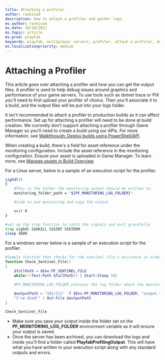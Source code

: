 ```yaml
---
title: Attaching a profiler
author: raakisad
description: How to attach a profiler and gather logs.
ms.author: raakisad
ms.date: 10/18/2021
ms.topic: article
ms.prod: playfab
keywords: playfab, multiplayer servers, profiler, attach a profiler, debugging, game manager 
ms.localizationpriority: medium
---
```


# Attaching a Profiler

This article goes over attaching a profiler and how you can get the output files. A profiler is used to help debug issues around graphics and performance of your game servers. To use tools such as dotnet trace or PIX you'll need to first upload your profiler of choice. Then you'll associate it to a build, and the output files will be put into your logs folder. 

It isn't recommended to attach a profiler to production builds as it can affect performance.
Set up for attaching a profiler will need to be done at build creation. We currently don't support attaching a profiler through Game Manager so you'll need to create a build using our APIs. For more information, see [Walkthrough: Deploy builds using PowerShell/API](deploy-using-powershell-api.md).

When creating a build, there's a field for asset reference under the monitoring configuration. Include the asset reference in the monitoring configuration. Ensure your asset is uploaded in Game Manager. To learn more, see [Manage assets in Build Overview](build-overview.md).


For a Linux server, below is a sample of an execution script for the profiler.
```Bash Script
sighdl()
{
    #This is the folder the monitoring output should be written to.
    monitoring_folder_path = "${PF_MONITORING_LOG_FOLDER}"

    #Code to end monitoring and copy the output 

    exit 0
}

#set up the trap function to catch the signals and exit gracefully
trap sighdl SIGKILL SIGINT SIGTERM
sleep 3600
```

For a windows server below is a sample of an execution script for the profiler.
```PowerShell
#Sample function that checks for the sentinel file's existence in order to end.
function Check_Sentinel_File()
{
    $fullPath = $Env:PF_SENTINEL_FILE
    while(!(Test-Path $fullPath)) { Start-Sleep 10}

    #PF_MONITORING_LOG_FOLDER contains the log folder where the monitoring output should be saved
    
    $outputPath = "{0}/{1}" -f $Env:PF_MONITORING_LOG_FOLDER, "output.txt"
    "I've died!" | Out-File $outputPath 
}

Check_Sentinel_File
```
* Make sure you save your output inside the folder set on the **PF_MONITORING_LOG_FOLDER** environment variable as it will ensure your output is saved. 
* Once the server has been archived, you can download the logs and inside you'll find a folder called **PlayfabProfilingOutput**. This will have what you have written in your execution script along with any standard outputs and errors. 